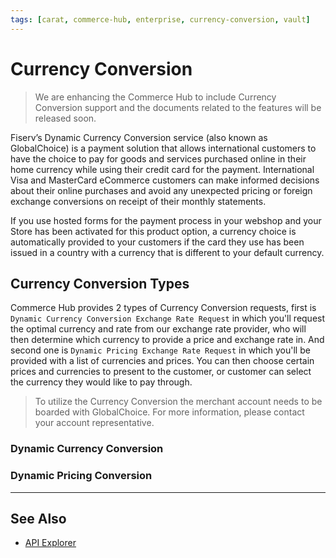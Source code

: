```yaml
---
tags: [carat, commerce-hub, enterprise, currency-conversion, vault]
---
```



# Currency Conversion

<!-- theme: danger -->
> We are enhancing the Commerce Hub to include Currency Conversion support and the documents related to the features will be released soon.

Fiserv’s Dynamic Currency Conversion service (also known as GlobalChoice) is a payment solution that allows international customers to have the choice to pay for goods and services purchased online in their home currency while using their credit card for the payment. International Visa and MasterCard eCommerce customers can make informed decisions about their online purchases and avoid any unexpected pricing or foreign exchange conversions on receipt of their monthly statements.

If you use hosted forms for the payment process in your webshop and your Store has been activated for this product option, a currency choice is automatically provided to your customers if the card they use has been issued in a country with a currency that is different to your default currency.

## Currency Conversion Types

Commerce Hub provides 2 types of Currency Conversion requests, first is `Dynamic Currency Conversion Exchange Rate Request` in which you'll request the optimal currency and rate from our exchange rate provider, who will then determine which currency to provide a price and exchange rate in. And second one is `Dynamic Pricing Exchange Rate Request` in which you'll be provided with a list of currencies and prices. You can then choose certain prices and currencies to present to the customer, or customer can select the currency they would like to pay through.

<!-- theme: info -->
> To utilize the Currency Conversion the merchant account needs to be boarded with GlobalChoice. For more information, please contact your account representative.



### Dynamic Currency Conversion



### Dynamic Pricing Conversion


---

## See Also

- [API Explorer](../api/?type=post&path=/payments/v1/charges)
